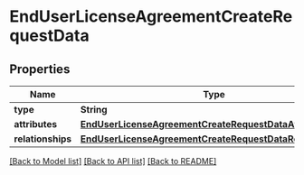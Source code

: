 # EndUserLicenseAgreementCreateRequestData

## Properties
Name | Type | Description | Notes
------------ | ------------- | ------------- | -------------
**type** | **String** |  | 
**attributes** | [**EndUserLicenseAgreementCreateRequestDataAttributes**](EndUserLicenseAgreementCreateRequestDataAttributes.md) |  | 
**relationships** | [**EndUserLicenseAgreementCreateRequestDataRelationships**](EndUserLicenseAgreementCreateRequestDataRelationships.md) |  | 

[[Back to Model list]](../README.md#documentation-for-models) [[Back to API list]](../README.md#documentation-for-api-endpoints) [[Back to README]](../README.md)


